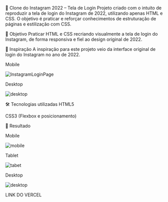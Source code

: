 📸 Clone do Instagram 2022 – Tela de Login
Projeto criado com o intuito de reproduzir a tela de login do Instagram de 2022, utilizando apenas HTML e CSS. O objetivo é praticar e reforçar conhecimentos de estruturação de páginas e estilização com CSS.

🧠 Objetivo
Praticar HTML e CSS recriando visualmente a tela de login do Instagram, de forma responsiva e fiel ao design original de 2022.

🎨 Inspiração
A inspiração para este projeto veio da interface original de login do Instagram no ano de 2022.

Mobile 

![InstagramLoginPage](https://github.com/user-attachments/assets/c9f7b88b-6f00-4681-8394-5f195e2385da)

Desktop

![desktop](https://github.com/user-attachments/assets/22ba08b8-ab3c-44de-b896-0fa291eebc44)

🛠️ Tecnologias utilizadas
HTML5

CSS3 (Flexbox e posicionamento)

📸 Resultado

Mobile

![mobile](https://github.com/user-attachments/assets/5398eb78-66d1-46b6-90b0-5d7a2c0c517a)

Tablet

![tabet](https://github.com/user-attachments/assets/8451c431-2564-4225-87c4-15574f87388a)

Desktop

![desktop](https://github.com/user-attachments/assets/920d793b-2850-4362-aad4-b7efa851b399)

LINK DO VERCEL

